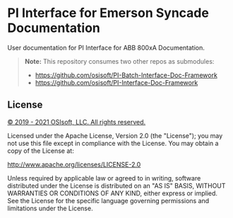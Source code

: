 # PI Interface for Emerson Syncade Documentation

User documentation for PI Interface for ABB 800xA Documentation.

>**Note:** This repository consumes two other repos as submodules:
>
>* https://github.com/osisoft/PI-Batch-Interface-Doc-Framework
>* https://github.com/osisoft/PI-Interface-Doc-Framework

## License

<a href="https://www.osisoft.com/copyright/">&copy; 2019 - 2021 OSIsoft, LLC. All rights reserved.</a>

Licensed under the Apache License, Version 2.0 (the "License"); you may not use this file except in compliance with the License. You may obtain a copy of the License at:

http://www.apache.org/licenses/LICENSE-2.0

Unless required by applicable law or agreed to in writing, software distributed under the License is distributed on an "AS IS" BASIS, WITHOUT WARRANTIES OR CONDITIONS OF ANY KIND, either express or implied. See the License for the specific language governing permissions and limitations under the License.
